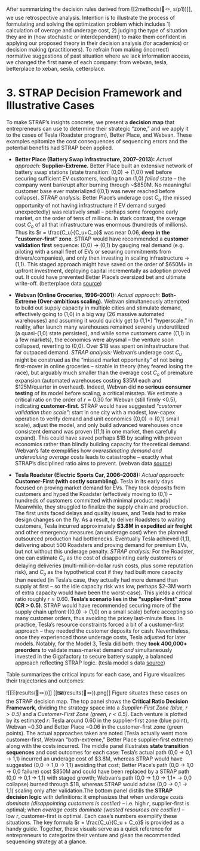 After summarizing the decision rules derived from [[2methods(📜🪢, s(p1))]], we use retrospective analysis. Intention is to illustrate the process of formulating and solving the optimization problem which includes 1) calculation of overage and underage cost, 2) judging the type of situation they are in (how stochastic or interdependent) to make them confident in applying our proposed theory in their decision analysis (for academics) or decision making (practitioners). To refrain from making (incorrect) normative suggestions of past situation where we lack information access, we changed the first name of each company: from webvan, tesla, betterplace to xeban, sesla, cetterplace. 


# 3. STRAP Decision Framework and Illustrative Cases

To make STRAP’s insights concrete, we present a **decision map** that entrepreneurs can use to determine their strategic “zone,” and we apply it to the cases of Tesla (Roadster program), Better Place, and Webvan. These examples epitomize the cost consequences of sequencing errors and the potential benefits had STRAP been applied.
- **Better Place (Battery Swap Infrastructure, 2007–2013):** _Actual approach:_ **Supplier-Extreme.** Better Place built an extensive network of battery swap stations (state transition: (0,0) → (1,0)) well before securing sufficient EV customers, leading to an (1,0) _failed_ state – the company went bankrupt after burning through ~$850M. No meaningful customer base ever materialized ((0,1) was never reached before collapse). _STRAP analysis:_ Better Place’s underage cost $C_u$ (the missed opportunity of not having infrastructure if EV demand surged unexpectedly) was relatively small – perhaps some foregone early market, on the order of tens of millions. In stark contrast, the overage cost $C_o$ of all that infrastructure was enormous (hundreds of millions). Thus its $r = \frac{C_u}{C_u+C_o}$ was near 0.06, **deep in the “customer-first” zone**. STRAP would have recommended a **customer validation first** sequence: (0,0) → (0,1) by gauging real demand (e.g. piloting with a small fleet of EVs or securing commitments from drivers/companies), and only then investing in scaling infrastructure → (1,1). This staged approach might have saved on the order of $650M+ in upfront investment, deploying capital incrementally as adoption proved out. It could have prevented Better Place’s oversized bet and ultimate write-off.  (betterplace data [source](https://www.reuters.com/article/business/environment/electric-car-company-better-place-shuts-down-after-burning-through-850m-idUS3895319175/#:~:text=Better%20Place%20raised%20about%20%24850,Stanley%20and%20VantagePoint%20Capital%20Partners))
    
- **Webvan (Online Groceries, 1996–2001):** _Actual approach:_ **Both-Extreme (Over-ambitious scaling).** Webvan simultaneously attempted to build out supply capacity in multiple cities and stimulate demand, effectively going to (1,0) in a big way (26 massive automated warehouses) and assuming it would quickly get to (1,1*) “hyperscale.” In reality, after launch many warehouses remained severely underutilized (a quasi-(1,0) state persisted), and while some customers came ((1,1) in a few markets), the economics were abysmal – the venture soon collapsed, reverting to (0,0). Over $1B was spent on infrastructure that far outpaced demand. _STRAP analysis:_ Webvan’s underage cost $C_u$ might be construed as the “missed market opportunity” of not being first-mover in online groceries – sizable in theory (they feared losing the race), but arguably much smaller than the overage cost $C_o$ of premature expansion (automated warehouses costing $35M each and $125M/quarter in overhead). Indeed, Webvan did **no serious consumer testing** of its model before scaling, a critical misstep. We estimate a critical ratio on the order of $r \approx 0.30$ for Webvan (still firmly <0.5), indicating **customer-first**. STRAP would have suggested _“customer validation then scale”_: start in one city with a modest, low-capex operation to verify demand and unit economics ((0,0) → (0,1) small scale), adjust the model, and only build advanced warehouses once consistent demand was proven ((1,1) in one market, then carefully expand). This could have saved perhaps $1B by scaling with proven economics rather than blindly building capacity for theoretical demand. Webvan’s fate exemplifies how _overestimating demand and undervaluing overage costs_ leads to catastrophe – exactly what STRAP’s disciplined ratio aims to prevent. (webvan data [source](https://d3.harvard.edu/platform-rctom/submission/webvans-demise-or-when-technology-fails-to-meet-operations/#:~:text=after%20the%20warehouses%20began%20operating,xv))
    
- **Tesla Roadster (Electric Sports Car, 2006–2008):** _Actual approach:_ **Customer-First (with costly scrambling).** Tesla in its early days focused on proving market demand for EVs. They took deposits from customers and hyped the Roadster (effectively moving to (0,1) – hundreds of customers committed with minimal product ready) Meanwhile, they struggled to finalize the supply chain and production. The first units faced delays and quality issues, and Tesla had to make design changes on the fly. As a result, to deliver Roadsters to waiting customers, Tesla incurred approximately **$3.8M in expedited air freight** and other emergency measures (an underage cost) when the planned outsourced production had bottlenecks. Eventually Tesla achieved (1,1), delivering about 500 Roadsters and proving demand for premium EVs, but not without this underage penalty. _STRAP analysis:_ For the Roadster, one can estimate $C_u$ as the cost of disappointing early customers or delaying deliveries (multi-million-dollar rush costs, plus some reputation risk), and $C_o$ as the hypothetical cost if they had built more capacity than needed (in Tesla’s case, they actually had more demand than supply at first – so the idle capacity risk was low, perhaps $2–3M worth of extra capacity would have been the worst-case). This yields a critical ratio roughly $r \approx 0.60$. **Tesla’s scenario lies in the “supplier-first” zone (CR > 0.5)**. STRAP would have recommended securing more of the supply chain upfront ((0,0) → (1,0) on a small scale) before accepting so many customer orders, thus avoiding the pricey last-minute fixes. In practice, Tesla’s resource constraints forced a bit of a customer-first approach – they needed the customer deposits for cash. Nevertheless, once they experienced those underage costs, Tesla adjusted for later models. Notably, for the Model 3, Tesla did both: they **took 400,000+ preorders** to validate mass-market demand _and_ simultaneously invested in the Gigafactory to secure battery supply, a balanced approach reflecting STRAP logic. (tesla model s data [source](https://www.reuters.com/article/business/tesla-ceo-musk-almost-400000-orders-received-for-new-model-3-idUSKCN0XI15E/#:~:text=OSLO%20%28Reuters%29%20,its%20CEO%20said%20on%20Thursday))

 Table  summarizes the critical inputs for each case, and Figure visualizes their trajectories and outcomes:

![[🗄️(results(📜🪢))]]
[[🖼️(results(📜🪢)).png]]
Figure situates these cases on the STRAP decision map. The top panel shows the **Critical Ratio Decision Framework**, dividing the strategy space into a _Supplier-First Zone (blue, $r>0.5$)_ and a _Customer-First Zone (green, $r<0.5$)_. Each venture is plotted by its estimated $r$: Tesla around 0.60 in the supplier-first zone (blue point), Webvan ~0.30 and Better Place ~0.06 in the customer-first zone (green points). The actual approaches taken are noted (Tesla actually went more customer-first, Webvan “both-extreme,” Better Place supplier-first extreme) along with the costs incurred. The middle panel illustrates **state transition sequences** and cost outcomes for each case: Tesla’s actual path (0,0 → 0,1 → 1,1) incurred an underage cost of $3.8M, whereas STRAP would have suggested (0,0 → 1,0 → 1,1) avoiding that cost; Better Place’s path (0,0 → 1,0 → 0,0 failure) cost $850M and could have been replaced by a STRAP path (0,0 → 0,1 → 1,1) with staged growth; Webvan’s path (0,0 → 1,0 → 1,1* → 0,0 collapse) burned through $1B, whereas STRAP would advise (0,0 → 0,1 → 1,1) scaling only after validation.The bottom panel distills the **STRAP decision logic** with definitions: it emphasizes that when _underage costs dominate (disappointing customers is costlier)_ – i.e. high $r$, supplier-first is optimal; when _overage costs dominate (wasted resources are costlier)_ – low $r$, customer-first is optimal. Each case’s numbers exemplify these situations. The key formula $r = \frac{C_u}{C_u + C_o}$ is provided as a handy guide. Together, these visuals serve as a quick reference for entrepreneurs to categorize their venture and glean the recommended sequencing strategy at a glance. 
